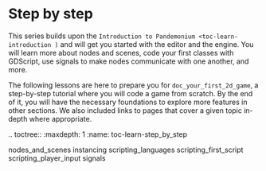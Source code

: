 Step by step
============

This series builds upon the `Introduction to Pandemonium
<toc-learn-introduction )` and will get you started with the editor and the
engine. You will learn more about nodes and scenes, code your first classes with
GDScript, use signals to make nodes communicate with one another, and more.

The following lessons are here to prepare you for `doc_your_first_2d_game`, a
step-by-step tutorial where you will code a game from scratch. By the end of it,
you will have the necessary foundations to explore more features in other
sections. We also included links to pages that cover a given topic in-depth
where appropriate.

.. toctree::
   :maxdepth: 1
   :name: toc-learn-step_by_step

   nodes_and_scenes
   instancing
   scripting_languages
   scripting_first_script
   scripting_player_input
   signals
